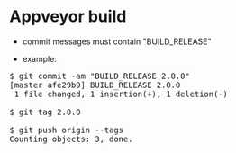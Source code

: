 # Appveyor build

- commit messages must contain "BUILD_RELEASE"

- example:

<pre>
$ git commit -am "BUILD_RELEASE 2.0.0"
[master afe29b9] BUILD_RELEASE 2.0.0
 1 file changed, 1 insertion(+), 1 deletion(-)

$ git tag 2.0.0

$ git push origin --tags
Counting objects: 3, done.
</pre>
